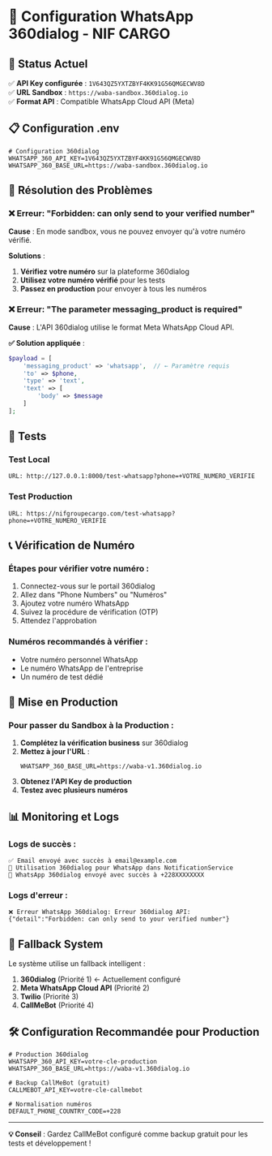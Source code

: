 # 📱 Configuration WhatsApp 360dialog - NIF CARGO

## 🎯 **Status Actuel**
✅ **API Key configurée** : `1V643QZ5YXTZBYF4KK91G56QMGECWV8D`  
✅ **URL Sandbox** : `https://waba-sandbox.360dialog.io`  
✅ **Format API** : Compatible WhatsApp Cloud API (Meta)  

## 📋 **Configuration .env**
```env
# Configuration 360dialog
WHATSAPP_360_API_KEY=1V643QZ5YXTZBYF4KK91G56QMGECWV8D
WHATSAPP_360_BASE_URL=https://waba-sandbox.360dialog.io
```

## 🔧 **Résolution des Problèmes**

### ❌ Erreur: "Forbidden: can only send to your verified number"
**Cause** : En mode sandbox, vous ne pouvez envoyer qu'à votre numéro vérifié.

**Solutions** :
1. **Vérifiez votre numéro** sur la plateforme 360dialog
2. **Utilisez votre numéro vérifié** pour les tests
3. **Passez en production** pour envoyer à tous les numéros

### ❌ Erreur: "The parameter messaging_product is required"
**Cause** : L'API 360dialog utilise le format Meta WhatsApp Cloud API.

**✅ Solution appliquée** :
```php
$payload = [
    'messaging_product' => 'whatsapp',  // ← Paramètre requis
    'to' => $phone,
    'type' => 'text',
    'text' => [
        'body' => $message
    ]
];
```

## 🧪 **Tests**

### **Test Local**
```
URL: http://127.0.0.1:8000/test-whatsapp?phone=+VOTRE_NUMERO_VERIFIE
```

### **Test Production**
```
URL: https://nifgroupecargo.com/test-whatsapp?phone=+VOTRE_NUMERO_VERIFIE
```

## 📞 **Vérification de Numéro**

### **Étapes pour vérifier votre numéro** :
1. Connectez-vous sur le portail 360dialog
2. Allez dans "Phone Numbers" ou "Numéros"
3. Ajoutez votre numéro WhatsApp
4. Suivez la procédure de vérification (OTP)
5. Attendez l'approbation

### **Numéros recommandés à vérifier** :
- Votre numéro personnel WhatsApp
- Le numéro WhatsApp de l'entreprise
- Un numéro de test dédié

## 🚀 **Mise en Production**

### **Pour passer du Sandbox à la Production** :
1. **Complétez la vérification business** sur 360dialog
2. **Mettez à jour l'URL** :
   ```env
   WHATSAPP_360_BASE_URL=https://waba-v1.360dialog.io
   ```
3. **Obtenez l'API Key de production**
4. **Testez avec plusieurs numéros**

## 📊 **Monitoring et Logs**

### **Logs de succès** :
```
✅ Email envoyé avec succès à email@example.com
📱 Utilisation 360dialog pour WhatsApp dans NotificationService
📱 WhatsApp 360dialog envoyé avec succès à +228XXXXXXXX
```

### **Logs d'erreur** :
```
❌ Erreur WhatsApp 360dialog: Erreur 360dialog API: {"detail":"Forbidden: can only send to your verified number"}
```

## 🔄 **Fallback System**

Le système utilise un fallback intelligent :
1. **360dialog** (Priorité 1) ← Actuellement configuré
2. **Meta WhatsApp Cloud API** (Priorité 2)
3. **Twilio** (Priorité 3)
4. **CallMeBot** (Priorité 4)

## 🛠️ **Configuration Recommandée pour Production**

```env
# Production 360dialog
WHATSAPP_360_API_KEY=votre-cle-production
WHATSAPP_360_BASE_URL=https://waba-v1.360dialog.io

# Backup CallMeBot (gratuit)
CALLMEBOT_API_KEY=votre-cle-callmebot

# Normalisation numéros
DEFAULT_PHONE_COUNTRY_CODE=+228
```

---

**💡 Conseil** : Gardez CallMeBot configuré comme backup gratuit pour les tests et développement !